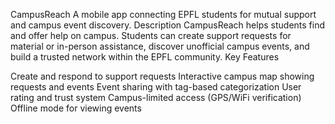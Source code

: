 CampusReach
A mobile app connecting EPFL students for mutual support and campus event discovery.
Description
CampusReach helps students find and offer help on campus. Students can create support requests for material or in-person assistance, discover unofficial campus events, and build a trusted network within the EPFL community.
Key Features

Create and respond to support requests
Interactive campus map showing requests and events
Event sharing with tag-based categorization
User rating and trust system
Campus-limited access (GPS/WiFi verification)
Offline mode for viewing events


